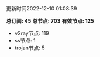更新时间2022-12-10 01:08:39

**总订阅: 45**
**总节点: 703**
**有效节点: 125**
- v2ray节点: 119
- ss节点: 1
- trojan节点: 5
